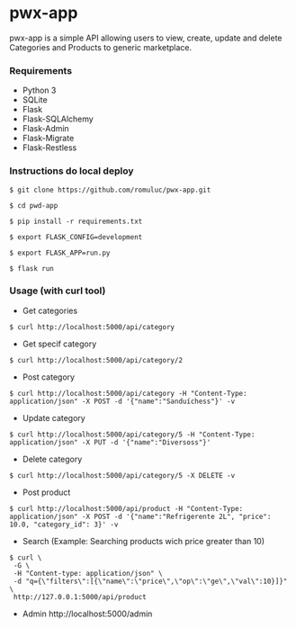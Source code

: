 # pwx-app
pwx-app is a simple API allowing users to view, create, update and delete Categories and Products to generic marketplace.


### Requirements

- Python 3
- SQLite
- Flask
- Flask-SQLAlchemy
- Flask-Admin
- Flask-Migrate
- Flask-Restless

### Instructions do local deploy
```shell
$ git clone https://github.com/romuluc/pwx-app.git

$ cd pwd-app

$ pip install -r requirements.txt

$ export FLASK_CONFIG=development

$ export FLASK_APP=run.py

$ flask run
```

### Usage (with curl tool)
 
 - Get categories
 ```shell
 $ curl http://localhost:5000/api/category
 ```
 
 - Get specif category
 ```shell
 $ curl http://localhost:5000/api/category/2
 ```
 
 - Post category
 ```shell
 $ curl http://localhost:5000/api/category -H "Content-Type: application/json" -X POST -d '{"name":"Sanduíchess"}' -v
 ```
 
 - Update category
 ```shell
$ curl http://localhost:5000/api/category/5 -H "Content-Type: application/json" -X PUT -d '{"name":"Diversoss"}'
 ```
 
 - Delete category
 ```shell
 $ curl http://localhost:5000/api/category/5 -X DELETE -v
 ```
 
  - Post product
 ```shell
 $ curl http://localhost:5000/api/product -H "Content-Type: application/json" -X POST -d '{"name":"Refrigerente 2L", "price": 10.0, "category_id": 3}' -v
 ```
 
 - Search (Example: Searching products wich price greater than 10)
 ```shell
 $ curl \
  -G \
  -H "Content-type: application/json" \
  -d "q={\"filters\":[{\"name\":\"price\",\"op\":\"ge\",\"val\":10}]}" \
  http://127.0.0.1:5000/api/product
  ```
  
  - Admin
  http://localhost:5000/admin
 
 
 
 
 
 


